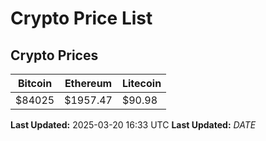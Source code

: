 # Crypto Price List

## Crypto Prices
| Bitcoin | Ethereum | Litecoin |
| ------- | -------- | -------- |
| $84025 | $1957.47 | $90.98 |
**Last Updated:** 2025-03-20 16:33 UTC
**Last Updated:** $DATE$
